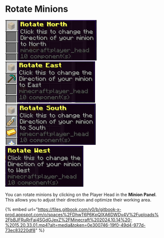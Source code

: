 # Rotate Minions

![](<../../../.gitbook/assets/image (1).png>)![](<../../../.gitbook/assets/image (2).png>)![](<../../../.gitbook/assets/image (3).png>)![](<../../../.gitbook/assets/image (4).png>)



You can rotate minions by clicking on the Player Head in the **Minion Panel**. This allows you to adjust their direction and optimize their working area.

{% embed url="https://files.gitbook.com/v0/b/gitbook-x-prod.appspot.com/o/spaces%2FDhwT6P6KpQlXA6DWDy4V%2Fuploads%2FbBJFRuRrFai4SGdGJexZ%2FMinecraft%202024.10.14%20-%2015.20.33.01.mp4?alt=media&token=0e300746-19f0-49d4-977d-73ec83220df8" %}
